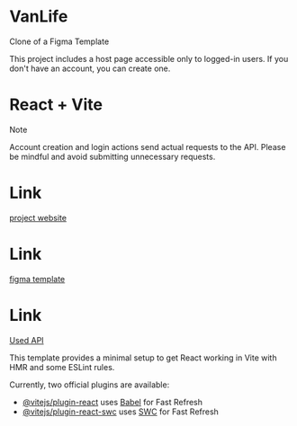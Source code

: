 
# VanLife

Clone of a Figma Template

This project includes a host page accessible only to logged-in users. If you don't have an account, you can create one.

# React + Vite

> [!NOTE]  
> Account creation and login actions send actual requests to the API. Please be mindful and avoid submitting unnecessary requests.


# Link
[project website](https://vanlifec.netlify.app)

# Link
[figma template](https://www.figma.com/design/bYbgfDJF4MzAiErHctg2B4/van?node-id=1-3&node-type=FRAME&t=Xc8fHV3DlaoivA2t-0)

# Link
[Used API](https://davits-api.vercel.app/)

This template provides a minimal setup to get React working in Vite with HMR and some ESLint rules.

Currently, two official plugins are available:

- [@vitejs/plugin-react](https://github.com/vitejs/vite-plugin-react/blob/main/packages/plugin-react/README.md) uses [Babel](https://babeljs.io/) for Fast Refresh
- [@vitejs/plugin-react-swc](https://github.com/vitejs/vite-plugin-react-swc) uses [SWC](https://swc.rs/) for Fast Refresh

